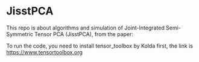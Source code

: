 # JisstPCA
This repo is about algorithms and simulation of Joint-Integrated Semi-Symmetric Tensor PCA (JisstPCA), from the paper:

To run the code, you need to install tensor_toolbox by Kolda first, the link is https://www.tensortoolbox.org
